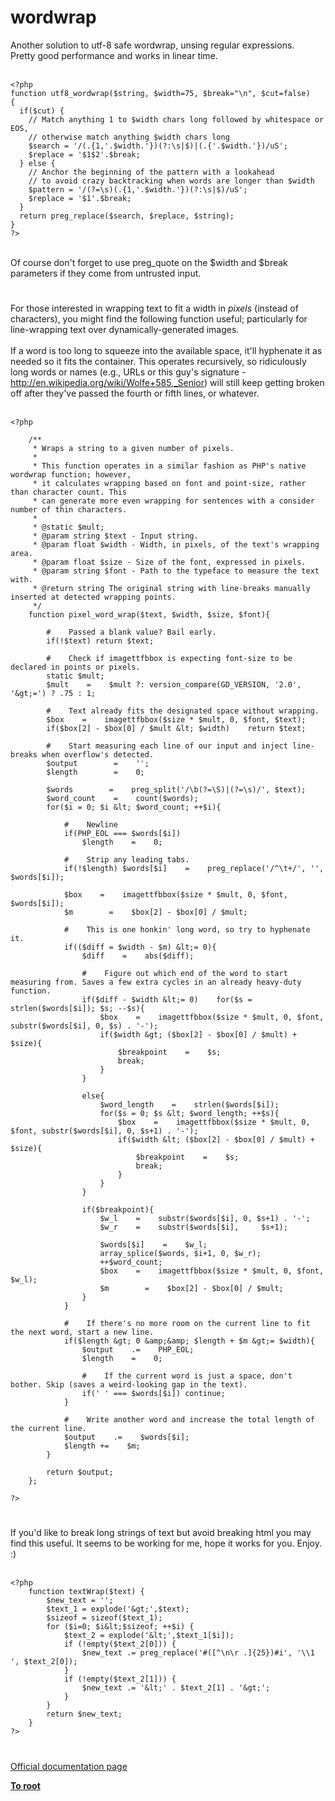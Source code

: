 # wordwrap



Another solution to utf-8 safe wordwrap, unsing regular expressions.<br>Pretty good performance and works in linear time.<br><br>

```
<?php
function utf8_wordwrap($string, $width=75, $break="\n", $cut=false)
{
  if($cut) {
    // Match anything 1 to $width chars long followed by whitespace or EOS,
    // otherwise match anything $width chars long
    $search = '/(.{1,'.$width.'})(?:\s|$)|(.{'.$width.'})/uS';
    $replace = '$1$2'.$break;
  } else {
    // Anchor the beginning of the pattern with a lookahead
    // to avoid crazy backtracking when words are longer than $width
    $pattern = '/(?=\s)(.{1,'.$width.'})(?:\s|$)/uS';
    $replace = '$1'.$break;
  }
  return preg_replace($search, $replace, $string);
}
?>
```
<br>Of course don&apos;t forget to use preg_quote on the $width and $break parameters if they come from untrusted input.  

#

For those interested in wrapping text to fit a width in *pixels* (instead of characters), you might find the following function useful; particularly for line-wrapping text over dynamically-generated images.<br><br>If a word is too long to squeeze into the available space, it&apos;ll hyphenate it as needed so it fits the container. This operates recursively, so ridiculously long words or names (e.g., URLs or this guy&apos;s signature - http://en.wikipedia.org/wiki/Wolfe+585,_Senior) will still keep getting broken off after they&apos;ve passed the fourth or fifth lines, or whatever.<br><br>

```
<?php

    /**
     * Wraps a string to a given number of pixels.
     * 
     * This function operates in a similar fashion as PHP's native wordwrap function; however,
     * it calculates wrapping based on font and point-size, rather than character count. This
     * can generate more even wrapping for sentences with a consider number of thin characters.
     * 
     * @static $mult;
     * @param string $text - Input string.
     * @param float $width - Width, in pixels, of the text's wrapping area.
     * @param float $size - Size of the font, expressed in pixels.
     * @param string $font - Path to the typeface to measure the text with.
     * @return string The original string with line-breaks manually inserted at detected wrapping points.
     */
    function pixel_word_wrap($text, $width, $size, $font){

        #    Passed a blank value? Bail early.
        if(!$text) return $text;

        #    Check if imagettfbbox is expecting font-size to be declared in points or pixels.
        static $mult;
        $mult    =    $mult ?: version_compare(GD_VERSION, '2.0', '&gt;=') ? .75 : 1;

        #    Text already fits the designated space without wrapping.
        $box    =    imagettfbbox($size * $mult, 0, $font, $text);
        if($box[2] - $box[0] / $mult &lt; $width)    return $text;

        #    Start measuring each line of our input and inject line-breaks when overflow's detected.
        $output        =    '';
        $length        =    0;

        $words        =    preg_split('/\b(?=\S)|(?=\s)/', $text);
        $word_count    =    count($words);
        for($i = 0; $i &lt; $word_count; ++$i){

            #    Newline
            if(PHP_EOL === $words[$i])
                $length    =    0;

            #    Strip any leading tabs.
            if(!$length) $words[$i]    =    preg_replace('/^\t+/', '', $words[$i]);

            $box    =    imagettfbbox($size * $mult, 0, $font, $words[$i]);
            $m        =    $box[2] - $box[0] / $mult;

            #    This is one honkin' long word, so try to hyphenate it.
            if(($diff = $width - $m) &lt;= 0){
                $diff    =    abs($diff);

                #    Figure out which end of the word to start measuring from. Saves a few extra cycles in an already heavy-duty function.
                if($diff - $width &lt;= 0)    for($s = strlen($words[$i]); $s; --$s){
                    $box    =    imagettfbbox($size * $mult, 0, $font, substr($words[$i], 0, $s) . '-');
                    if($width &gt; ($box[2] - $box[0] / $mult) + $size){
                        $breakpoint    =    $s;
                        break;
                    }
                }

                else{
                    $word_length    =    strlen($words[$i]);
                    for($s = 0; $s &lt; $word_length; ++$s){
                        $box    =    imagettfbbox($size * $mult, 0, $font, substr($words[$i], 0, $s+1) . '-');
                        if($width &lt; ($box[2] - $box[0] / $mult) + $size){
                            $breakpoint    =    $s;
                            break;
                        }
                    }
                }

                if($breakpoint){
                    $w_l    =    substr($words[$i], 0, $s+1) . '-';
                    $w_r    =    substr($words[$i],     $s+1);

                    $words[$i]    =    $w_l;
                    array_splice($words, $i+1, 0, $w_r);
                    ++$word_count;
                    $box    =    imagettfbbox($size * $mult, 0, $font, $w_l);
                    $m        =    $box[2] - $box[0] / $mult;
                }
            }

            #    If there's no more room on the current line to fit the next word, start a new line.
            if($length &gt; 0 &amp;&amp; $length + $m &gt;= $width){
                $output    .=    PHP_EOL;
                $length    =    0;

                #    If the current word is just a space, don't bother. Skip (saves a weird-looking gap in the text).
                if(' ' === $words[$i]) continue;
            }

            #    Write another word and increase the total length of the current line.
            $output    .=    $words[$i];
            $length +=    $m;
        }

        return $output;
    };

?>
```
  

#

If you&apos;d like to break long strings of text but avoid breaking html you may find this useful. It seems to be working for me, hope it works for you. Enjoy. :)<br><br>

```
<?php
    function textWrap($text) {
        $new_text = '';
        $text_1 = explode('&gt;',$text);
        $sizeof = sizeof($text_1);
        for ($i=0; $i&lt;$sizeof; ++$i) {
            $text_2 = explode('&lt;',$text_1[$i]);
            if (!empty($text_2[0])) {
                $new_text .= preg_replace('#([^\n\r .]{25})#i', '\\1  ', $text_2[0]);
            }
            if (!empty($text_2[1])) {
                $new_text .= '&lt;' . $text_2[1] . '&gt;';    
            }
        }
        return $new_text;
    }
?>
```
  

#

[Official documentation page](https://www.php.net/manual/en/function.wordwrap.php)

**[To root](/README.md)**